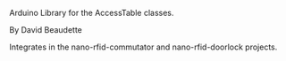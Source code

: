 Arduino Library for the AccessTable classes.

By David Beaudette

Integrates in the nano-rfid-commutator and nano-rfid-doorlock projects.